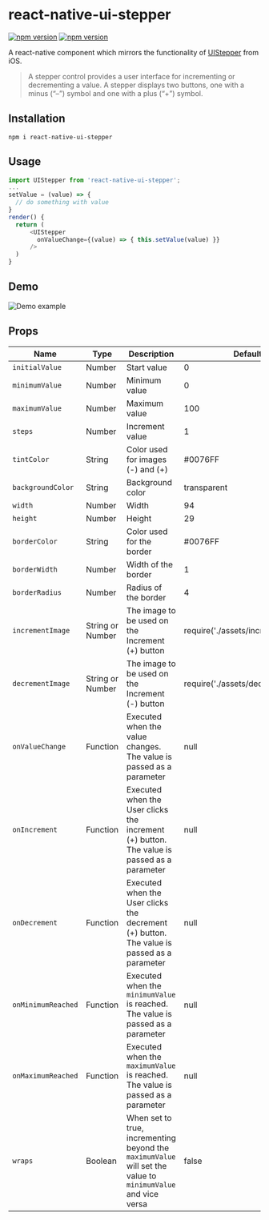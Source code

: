 # react-native-ui-stepper

[![npm version](https://img.shields.io/npm/v/react-native-ui-stepper.svg)](https://www.npmjs.com/package/react-native-ui-stepper)
[![npm version](https://img.shields.io/npm/dt/react-native-ui-stepper.svg)](https://img.shields.io/npm/dt/react-native-ui-stepper.svg)

A react-native component which mirrors the functionality of [UIStepper](https://developer.apple.com/reference/uikit/uistepper) from iOS.

> A stepper control provides a user interface for incrementing or decrementing a value. A stepper displays two buttons, one with a minus (“–”) symbol and one with a plus (“+”) symbol.

## Installation
`npm i react-native-ui-stepper`

## Usage
```javascript
import UIStepper from 'react-native-ui-stepper';
...
setValue = (value) => {
  // do something with value
}
render() {
  return (
      <UIStepper
        onValueChange={(value) => { this.setValue(value) }}
      />
  )
}
```

## Demo
![Demo example](http://g.recordit.co/ipvGlYfRpa.gif "Demo example")



## Props

| Name              | Type              | Description                                                                                 | Default     |
|-------------------|-------------------|---------------------------------------------------------------------------------------------|-------------|
| `initialValue`    | Number            | Start value                                                                                 | 0           |
| `minimumValue`    | Number            | Minimum value                                                                               | 0           |
| `maximumValue`    | Number            | Maximum value                                                                               | 100         |
| `steps`           | Number            | Increment value                                                                             | 1           |
| `tintColor`       | String            | Color used for images (-) and (+)                                                           | #0076FF     |
| `backgroundColor` | String            | Background color                                                                            | transparent |
| `width`           | Number            | Width                                                                                       | 94          |
| `height`          | Number            | Height                                                                                      | 29          |
| `borderColor`     | String            | Color used for the border                                                                   | #0076FF     |
| `borderWidth`     | Number            | Width of the border                                                                         | 1           |
| `borderRadius`    | Number            | Radius of the border                                                                        | 4           |
| `incrementImage`  | String or Number  | The image to be used on the Increment (+) button                                            | require('./assets/increment.png')           |
| `decrementImage`  | String or Number  | The image to be used on the Increment (-) button                                            | require('./assets/decrement.png')           |
| `onValueChange`   | Function          | Executed when the value changes. The value is passed as a parameter                         | null        |
| `onIncrement`     | Function          | Executed when the User clicks the increment (+) button. The value is passed as a parameter  | null        |
| `onDecrement`     | Function          | Executed when the User clicks the decrement (+) button. The value is passed as a parameter  | null        |
| `onMinimumReached` | Function | Executed when the `minimumValue` is reached. The value is passed as a parameter | null |
| `onMaximumReached` | Function | Executed when the `maximumValue` is reached. The value is passed as a parameter | null |
| `wraps`           | Boolean | When set to true, incrementing beyond the `maximumValue` will set the value to `minimumValue` and vice versa | false |
